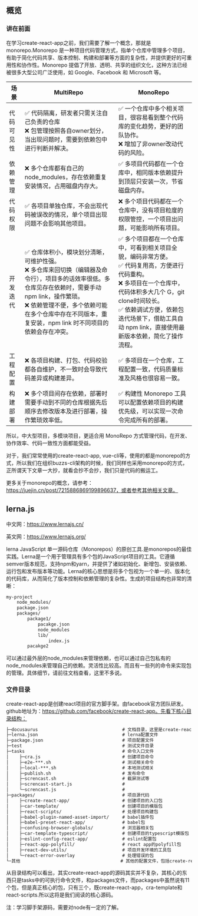 ## 概览

### 讲在前面

在学习create-react-app之前，我们需要了解一个概念，那就是monorepo.Monorepo 是一种项目代码管理方式，指单个仓库中管理多个项目，有助于简化代码共享、版本控制、构建和部署等方面的复杂性，并提供更好的可重用性和协作性。Monorepo 提倡了开放、透明、共享的组织文化，这种方法已经被很多大型公司广泛使用，如 Google、Facebook 和 Microsoft 等。


|场景|MultiRepo|MonoRepo|
|---------|--------|--------|
|代码可见性|✅ 代码隔离，研发者只需关注自己负责的仓库<br>❌ 包管理按照各自owner划分，当出现问题时，需要到依赖包中进行判断并解决。|✅ 一个仓库中多个相关项目，很容易看到整个代码库的变化趋势，更好的团队协作。<br>❌ 增加了非owner改动代码的风险。|
|依赖管理|❌ 多个仓库都有自己的 node_modules，存在依赖重复安装情况，占用磁盘内存大。|✅ 多项目代码都在一个仓库中，相同版本依赖提升到顶层只安装一次，节省磁盘内存。|
|代码权限|✅ 各项目单独仓库，不会出现代码被误改的情况，单个项目出现问题不会影响其他项目。|❌ 多个项目代码都在一个仓库中，没有项目粒度的权限管控，一个项目出问题，可能影响所有项目。|
|开发迭代|✅ 仓库体积小，模块划分清晰，可维护性强。<br>❌ 多仓库来回切换（编辑器及命令行），项目多的话效率很低。多仓库见存在依赖时，需要手动 npm link，操作繁琐。<br>❌ 依赖管理不便，多个依赖可能在多个仓库中存在不同版本，重复安装，npm link 时不同项目的依赖会存在冲突。|✅ 多个项目都在一个仓库中，可看到相关项目全貌，编码非常方便。<br>✅ 代码复用高，方便进行代码重构。<br>❌ 多项目在一个仓库中，代码体积多大几个 G，git clone时间较长。<br>✅ 依赖调试方便，依赖包迭代场景下，借助工具自动 npm link，直接使用最新版本依赖，简化了操作流程。|
|工程配置|❌ 各项目构建、打包、代码校验都各自维护，不一致时会导致代码差异或构建差异。|✅ 多项目在一个仓库，工程配置一致，代码质量标准及风格也很容易一致。|
|构建部署|❌ 多个项目间存在依赖，部署时需要手动到不同的仓库根据先后顺序去修改版本及进行部署，操作繁琐效率低。|✅ 构建性 Monorepo 工具可以配置依赖项目的构建优先级，可以实现一次命令完成所有的部署。|

所以，中大型项目，多模块项目，更适合用 MonoRepo 方式管理代码，在开发、协作效率、代码一致性方面都能受益。

对于，我们常常使用的create-react-app, vue-cli等，使用的都是monorepo的方式，所以我们在组织buzzs-cli架构的时候，我们同样也采用monorepo的方式，正所谓天下文章一大抄，就看会抄不会抄，我们只是代码的搬运工。

更多关于monorepo的概念，请参考：https://juejin.cn/post/7215886869199896637，或者参考其他相关文章。


## lerna.js

中文网：https://www.lernajs.cn/

英文网：https://www.lernajs.org/

lerna JavaScript 单一源码仓库（Monorepos）的原创工具.是monorepos的最佳实践。Lerna是一个用于管理具有多个包的JavaScript项目的工具。它遵循semver版本规范，支持npm和yarn，并提供了诸如初始化、新增包、安装依赖、运行包和发布版本等功能。Lerna的核心思想是将多个包视为一个单一的、版本化的代码库，从而简化了版本控制和依赖管理的复杂性。生成的项目结构也非常的清晰：

```html
my-project
    node_modules/
    package.json
    packages/
        package1/
            pacakge.json
            node_modules
            lib/
                index.js
        pacakge2
```

可以通过最外层的node_modules来管理依赖，也可以通过自己包私有的node_modules来管理自己的依赖。灵活性比较高。而且有一些列的命令来实现包的管理。具体细节，请前往文档查看，这里不多说。


### 文件目录

create-react-app是创建react项目的官方脚手架。由facebook官方团队研发。github地址为：https://github.com/facebook/create-react-app。先看下核心目录结构：

```html
├─docusaurus                                # 文档目录，这里是create-react-app官方文档
├─lerna.json                                # lerna配置文件
├─package.json                              # 项目配置文件
├─test                                      # 测试文件目录
├─tasks                                     # 命令入口文件
│    ├─cra.js                               # 创建项目命令
│    ├─e2e-***.sh                           # 测试相关命令
│    ├─local-***.sh                         # 本地测试相关
│    ├─publish.sh                           # 发布命令
│    ├─screncast.sh                         # 截屏测试等
│    ├─screncast-start.js                   # 
│    └─screncast.js                         # 
├─packages/                                 # 项目源代码
│    ├─create-react-app/                    # 创建项目的入口包
│    ├─car-template/                        # 创建项目的模版包
│    ├─react-scripts/                       # 处理项目构建包
│    ├─babel-plugin-named-asset-import/     # babel插件包
│    ├─babel-preset-react-app/              # babel包
│    ├─confusing-browser-globals/           # 浏览器相关包
│    ├─car-template-typescript/             # 创建项目的typescript模版包
│    ├─eslint-config-react-app/             # eslint配置包
│    ├─react-app-polyfill/                  # react app的polyfill包
│    ├─react-dev-utils/                     # 项目开发环境的工具包
│    └─react-error-overlay                  # 处理错误的包
└─其他                                      # 其他的配置文件，包括create-react-app的eslint配置，preitter配置，还有发布日志等文件
```

从目录结构可以看出，其实create-react-app的源码其实并不复杂，其核心的东西只是tasks中的可执行命令文件，和packages文件，而packages中虽然说有11个包，但是真正核心的包，只有三个，既create-react-app，cra-template和react-scripts.所以这将是我们阅读的核心源码。

注：学习脚手架源码，需要对node有一定的了解。